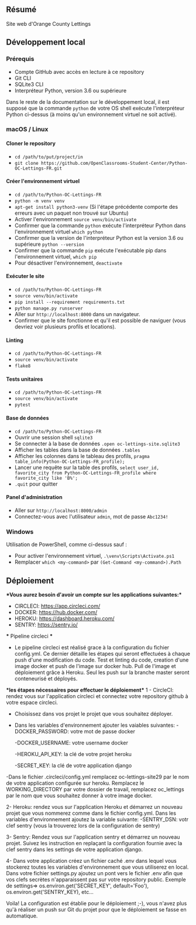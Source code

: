 ## Résumé

Site web d'Orange County Lettings

## Développement local

### Prérequis

- Compte GitHub avec accès en lecture à ce repository
- Git CLI
- SQLite3 CLI
- Interpréteur Python, version 3.6 ou supérieure

Dans le reste de la documentation sur le développement local, il est supposé que la commande `python` de votre OS shell exécute l'interpréteur Python ci-dessus (à moins qu'un environnement virtuel ne soit activé).

### macOS / Linux

#### Cloner le repository

- `cd /path/to/put/project/in`
- `git clone https://github.com/OpenClassrooms-Student-Center/Python-OC-Lettings-FR.git`

#### Créer l'environnement virtuel

- `cd /path/to/Python-OC-Lettings-FR`
- `python -m venv venv`
- `apt-get install python3-venv` (Si l'étape précédente comporte des erreurs avec un paquet non trouvé sur Ubuntu)
- Activer l'environnement `source venv/bin/activate`
- Confirmer que la commande `python` exécute l'interpréteur Python dans l'environnement virtuel
  `which python`
- Confirmer que la version de l'interpréteur Python est la version 3.6 ou supérieure `python --version`
- Confirmer que la commande `pip` exécute l'exécutable pip dans l'environnement virtuel, `which pip`
- Pour désactiver l'environnement, `deactivate`

#### Exécuter le site

- `cd /path/to/Python-OC-Lettings-FR`
- `source venv/bin/activate`
- `pip install --requirement requirements.txt`
- `python manage.py runserver`
- Aller sur `http://localhost:8000` dans un navigateur.
- Confirmer que le site fonctionne et qu'il est possible de naviguer (vous devriez voir plusieurs profils et locations).

#### Linting

- `cd /path/to/Python-OC-Lettings-FR`
- `source venv/bin/activate`
- `flake8`

#### Tests unitaires

- `cd /path/to/Python-OC-Lettings-FR`
- `source venv/bin/activate`
- `pytest`

#### Base de données

- `cd /path/to/Python-OC-Lettings-FR`
- Ouvrir une session shell `sqlite3`
- Se connecter à la base de données `.open oc-lettings-site.sqlite3`
- Afficher les tables dans la base de données `.tables`
- Afficher les colonnes dans le tableau des profils, `pragma table_info(Python-OC-Lettings-FR_profile);`
- Lancer une requête sur la table des profils, `select user_id, favorite_city from Python-OC-Lettings-FR_profile where favorite_city like 'B%';`
- `.quit` pour quitter

#### Panel d'administration

- Aller sur `http://localhost:8000/admin`
- Connectez-vous avec l'utilisateur `admin`, mot de passe `Abc1234!`

### Windows

Utilisation de PowerShell, comme ci-dessus sauf :

- Pour activer l'environnement virtuel, `.\venv\Scripts\Activate.ps1`
- Remplacer `which <my-command>` par `(Get-Command <my-command>).Path`

## Déploiement

**\***Vous aurez besoin d'avoir un compte sur les applications suivantes:**\***

- CIRCLECI: https://app.circleci.com/
- DOCKER: https://hub.docker.com/
- HEROKU: https://dashboard.heroku.com/
- SENTRY: https://sentry.io/

**\*** Pipeline circleci **\***

- Le pipeline circleci est réalisé grace à la configuration du fichier config.yml. Ce dernier détaille les étapes qui seront effectuées à chaque push d'une modification du code. Test et linting du code, creation d'une image docker et push de l'image sur docker hub. Pull de l'image et déploiement grâce à Heroku. Seul les push sur la branche master seront conteneurisé et déployés.

**\***les étapes nécessaires pour effectuer le déploiement**\***
1 - CircleCI: rendez vous sur l'application circleci et connectez votre repository github à votre espace circleci.

- Choisissez dans vos projet le projet que vous souhaitez déployer.
- Dans les variables d'environnement ajouter les vaiables suivantes:
  -DOCKER_PASSWORD: votre mot de passe docker

  -DOCKER_USERNAME: votre username docker

  -HEROKU_API_KEY: la clé de votre projet heroku

  -SECRET_KEY: la clé de votre application django

-Dans le fichier .circleci/config.yml remplacez oc-lettings-site29 par le nom de votre application configurée sur heroku. Remplacez le WORKING_DIRECTORY par votre dossier de travail, remplacez oc_lettings par le nom que vous souhaitez donner à votre image docker.

2- Heroku: rendez vous sur l'application Heroku et démarrez un nouveau projet que vous nommerez comme dans le fichier config.yml.
Dans les variables d'environnement ajoutez la variable suivante:
-SENTRY_DSN: votr clef sentry (vous la trouverez lors de la configuration de sentry)

3- Sentry: Rendez vous sur l'application sentry et démarrez un nouveau projet. Suivez les instruction en replaçant la configuration fournie avec la clef sentry dans les settings de votre application django.

4- Dans votre application créez un fichier caché .env dans lequel vous stockerez toutes les variables d'environnement que vous utiliserez en local. Dans votre fichier settings.py ajoutez un pont vers le fichier .env afin que vos clefs secrètes n'apparaissent pas sur votre repository public. Exemple de settings=> os.environ.get('SECRET_KEY', default='Foo'), os.environ.get('SENTRY_KEY), etc...

Voila! La configuration est établie pour le déploiement ;-), vous n'avez plus qu'à réaliser un push sur Git
du projet pour que le déploiement se fasse en automatique.

